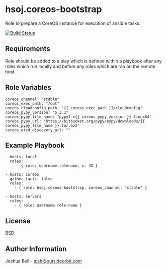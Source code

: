 hsoj.coreos-bootstrap
=========

Role to prepare a CoreOS instance for execution of ansible tasks.

[![Build Status](https://travis-ci.org/hsoj/coreos-bootstrap.svg?branch=master)](https://travis-ci.org/hsoj/coreos-bootstrap)


Requirements
------------

Role should be added to a play which is defined within a playbook after any
roles which run locally and before any roles which are ran on the remote host.

Role Variables
--------------

    coreos_channel: "stable"
    coreos_exec_path: "/opt"
    coreos_cloudconfig_path: "{{ coreos_exec_path }}/cloudconfig"
    coreos_pypy_version: "5.3.1"
    coreos_pypy_file_name: "pypy2-v{{ coreos_pypy_version }}-linux64"
    coreos_pypy_url: "https://bitbucket.org/pypy/pypy/downloads/{{ coreos_pypy_file_name }}.tar.bz2"
    coreos_etcd_discovery_url: ""

Example Playbook
----------------

    - hosts: local
      roles:
         - { role: username.rolename, x: 42 }
         
    - hosts: coreos
      gather_facts: false
      roles:
        - { role: hsoj.coreos-bootstrap, coreos_channel: "stable" }
    
    - hosts: servers
      roles:
        - { role: username.role-name }

License
-------

BSD

Author Information
------------------

Joshua Bell - <josh@outsideorbit.com>
